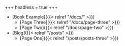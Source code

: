 +++
headless = true
+++

- [Book Example]({{< relref "/docs/" >}})
  - [Page Three]({{< relref "/docs/page-three" >}})
  - [Page Two]({{< relref "/docs/page-two" >}})
- [Blog]({{< relref "/posts" >}})
  - [Page One]({{< relref "/posts/posts-three" >}})